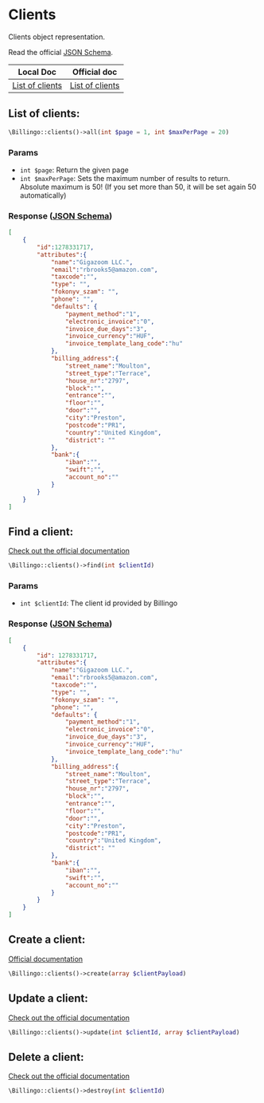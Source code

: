 # Clients

Clients object representation.

Read the official [JSON Schema](https://www.billingo.hu/json/schema/client.json).

| Local Doc | Official doc |
| --------- | ------------ |
| [List of clients](#list-of-clients) | [List of clients](https://billingo.readthedocs.io/en/latest/clients/#list-of-clients) |


## List of clients:
```php
\Billingo::clients()->all(int $page = 1, int $maxPerPage = 20)
```

### Params
- `int $page`: Return the given page
- `int $maxPerPage`: Sets the maximum number of results to return. Absolute maximum is 50! (If you set more than 50, it will be set again 50 automatically)

### Response ([JSON Schema](https://www.billingo.hu/json/schema/client.json))
```json
[
    {
        "id":1278331717,
        "attributes":{
            "name":"Gigazoom LLC.",
            "email":"rbrooks5@amazon.com",
            "taxcode":"",
            "type": "",
            "fokonyv_szam": "",
            "phone": "",
            "defaults": {
                "payment_method":"1",
                "electronic_invoice":"0",
                "invoice_due_days":"3",
                "invoice_currency":"HUF",
                "invoice_template_lang_code":"hu"
            },
            "billing_address":{
                "street_name":"Moulton",
                "street_type":"Terrace",
                "house_nr":"2797",
                "block":"",
                "entrance":"",
                "floor":"",
                "door":"",
                "city":"Preston",
                "postcode":"PR1",
                "country":"United Kingdom",
                "district": ""
            },
            "bank":{
                "iban":"",
                "swift":"",
                "account_no":""
            }
        }
    }
]
```

## Find a client:
[Check out the official documentation](https://billingo.readthedocs.io/en/latest/clients/#list-of-clients)
```php
\Billingo::clients()->find(int $clientId)
```

### Params
- `int $clientId`: The client id provided by Billingo

### Response ([JSON Schema](https://www.billingo.hu/json/schema/client.json))
```json
[
    {
        "id": 1278331717,
        "attributes":{
            "name":"Gigazoom LLC.",
            "email":"rbrooks5@amazon.com",
            "taxcode":"",
            "type": "",
            "fokonyv_szam": "",
            "phone": "",
            "defaults": {
                "payment_method":"1",
                "electronic_invoice":"0",
                "invoice_due_days":"3",
                "invoice_currency":"HUF",
                "invoice_template_lang_code":"hu"
            },
            "billing_address":{
                "street_name":"Moulton",
                "street_type":"Terrace",
                "house_nr":"2797",
                "block":"",
                "entrance":"",
                "floor":"",
                "door":"",
                "city":"Preston",
                "postcode":"PR1",
                "country":"United Kingdom",
                "district": ""
            },
            "bank":{
                "iban":"",
                "swift":"",
                "account_no":""
            }
        }
    }
]
```












## Create a client:
[Official documentation](https://billingo.readthedocs.io/en/latest/clients/#create-a-client)
```php
\Billingo::clients()->create(array $clientPayload)
```







































## Update a client:
[Check out the official documentation](https://billingo.readthedocs.io/en/latest/clients/#update-a-client)
```php
\Billingo::clients()->update(int $clientId, array $clientPayload)
```

## Delete a client:
[Check out the official documentation](https://billingo.readthedocs.io/en/latest/clients/#delete-client)
```php
\Billingo::clients()->destroy(int $clientId)
```